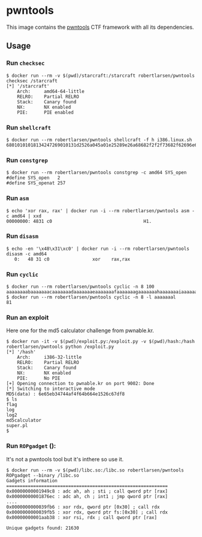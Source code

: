 pwntools
========

This image contains the [pwntools](https://github.com/Gallopsled/pwntools) CTF framework with all its dependencies.

Usage
-----

### Run `checksec`

	$ docker run --rm -v $(pwd)/starcraft:/starcraft robertlarsen/pwntools checksec /starcraft
	[*] '/starcraft'
	    Arch:     amd64-64-little
	    RELRO:    Partial RELRO
	    Stack:    Canary found
	    NX:       NX enabled
	    PIE:      PIE enabled

### Run `shellcraft`

    $ docker run --rm robertlarsen/pwntools shellcraft -f h i386.linux.sh
    68010101018134247269010131d2526a045a01e25289e26a68682f2f2f73682f62696e6a0b5889e389d199cd80

### Run `constgrep`

    $ docker run --rm robertlarsen/pwntools constgrep -c amd64 SYS_open
    #define SYS_open   2
    #define SYS_openat 257

### Run `asm`

    $ echo 'xor rax, rax' | docker run -i --rm robertlarsen/pwntools asm -c amd64 | xxd
    00000000: 4831 c0                                  H1.

### Run `disasm`

    $ echo -en '\x48\x31\xc0' | docker run -i --rm robertlarsen/pwntools disasm -c amd64
       0:   48 31 c0                xor    rax,rax

### Run `cyclic`
    $ docker run --rm robertlarsen/pwntools cyclic -n 8 100
    aaaaaaaabaaaaaaacaaaaaaadaaaaaaaeaaaaaaafaaaaaaagaaaaaaahaaaaaaaiaaaaaaajaaaaaaakaaaaaaalaaaaaaamaaa
    $ docker run --rm robertlarsen/pwntools cyclic -n 8 -l aaaaaaal
    81

### Run an exploit 

Here one for the md5 calculator challenge from pwnable.kr.

	$ docker run -it -v $(pwd)/exploit.py:/exploit.py -v $(pwd)/hash:/hash robertlarsen/pwntools python /exploit.py
	[*] '/hash'
	    Arch:     i386-32-little
	    RELRO:    Partial RELRO
	    Stack:    Canary found
	    NX:       NX enabled
	    PIE:      No PIE
	[+] Opening connection to pwnable.kr on port 9002: Done
	[*] Switching to interactive mode
	MD5(data) : 6e65eb34744af4f64b664e1526c67df8
	$ ls
	flag
	log
	log2
	md5calculator
	super.pl
	$

### Run `ROPgadget` ():

It's not a pwntools tool but it's inthere so use it.

    $ docker run --rm -v $(pwd)/libc.so:/libc.so robertlarsen/pwntools ROPgadget --binary /libc.so
    Gadgets information
    ============================================================
    0x00000000001949c8 : adc ah, ah ; sti ; call qword ptr [rax]
    0x00000000001876ec : adc ah, ch ; int1 ; jmp qword ptr [rax]
    ....
    0x0000000000039fb6 : xor rdx, qword ptr [0x30] ; call rdx
    0x0000000000039fb5 : xor rdx, qword ptr fs:[0x30] ; call rdx
    0x00000000001aab38 : xor rsi, rdx ; call qword ptr [rax]
    
    Unique gadgets found: 21630
